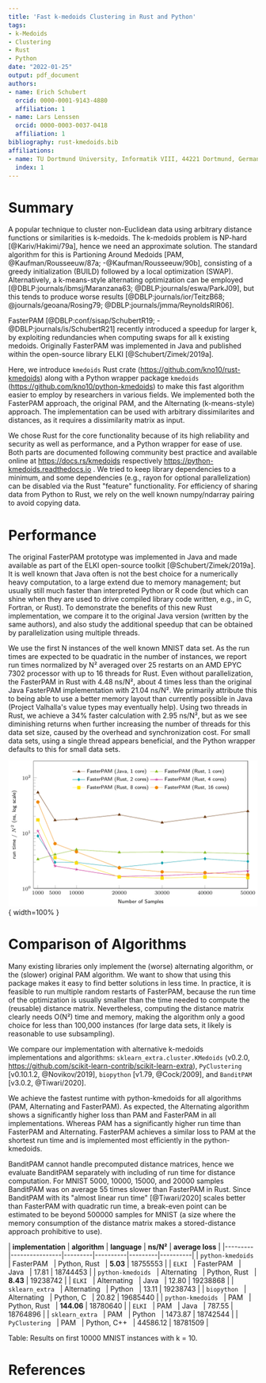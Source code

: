 ```yaml
---
title: 'Fast k-medoids Clustering in Rust and Python'
tags:
- k-Medoids
- Clustering
- Rust
- Python
date: "2022-01-25"
output: pdf_document
authors:
- name: Erich Schubert
  orcid: 0000-0001-9143-4880
  affiliation: 1
- name: Lars Lenssen
  orcid: 0000-0003-0037-0418
  affiliation: 1
bibliography: rust-kmedoids.bib
affiliations:
- name: TU Dortmund University, Informatik VIII, 44221 Dortmund, Germany
  index: 1
---
```


# Summary

A popular technique to cluster non-Euclidean data using arbitrary distance
functions or similarities is k-medoids.
The k-medoids problem is NP-hard [@Kariv/Hakimi/79a], hence we need an approximate solution.
The standard algorithm for this is Partioning Around Medoids [PAM, @Kaufman/Rousseeuw/87a; -@Kaufman/Rousseeuw/90b],
consisting of a greedy initialization (BUILD) followed by a local optimization (SWAP).
Alternatively, a k-means-style alternating optimization can be employed [@DBLP:journals/ibmsj/Maranzana63; @DBLP:journals/eswa/ParkJ09],
but this tends to produce worse results [@DBLP:journals/ior/TeitzB68; @journals/geoana/Rosing79; @DBLP:journals/jmma/ReynoldsRIR06].

FasterPAM [@DBLP:conf/sisap/SchubertR19; -@DBLP:journals/is/SchubertR21] recently introduced a speedup for larger k,
by exploiting redundancies when computing swaps for all k existing medoids.
Originally FasterPAM was implemented in Java and published within the open-source library ELKI [@Schubert/Zimek/2019a].

Here, we introduce ``kmedoids`` Rust crate (https://github.com/kno10/rust-kmedoids) along with a
Python wrapper package ``kmedoids`` (https://github.com/kno10/python-kmedoids) to make this fast
algorithm easier to employ by researchers in various fields.
We implemented both the FasterPAM approach, the original PAM, and the Alternating (k-means-style) approach.
The implementation can be used with arbitrary dissimilarites and distances, as it requires a dissimilarity matrix as input.

We chose Rust for the core functionality because of its high reliability and security as well as performance,
and a Python wrapper for ease of use. Both parts are documented following community best practice
and available online at https://docs.rs/kmedoids respectively https://python-kmedoids.readthedocs.io .
We tried to keep library dependencies to a minimum, and some dependencies (e.g., rayon for optional parallelization)
can be disabled via the Rust "feature" functionality. For efficiency of sharing data from Python to Rust,
we rely on the well known numpy/ndarray pairing to avoid copying data.

# Performance

The original FasterPAM prototype was implemented in Java and made available as part of the ELKI open-source toolkit [@Schubert/Zimek/2019a].
It is well known that Java often is not the best choice for a numerically heavy computation,
to a large extend due to memory management; but usually still much faster than interpreted Python or R code
(but which can shine when they are used to drive compiled library code written, e.g., in C, Fortran, or Rust).
To demonstrate the benefits of this new Rust implementation, we compare it to the original Java version
(written by the same authors), and also study the additional speedup that can be obtained by parallelization using multiple threads.

We use the first N instances of the well known MNIST data set.
As the run times are expected to be quadratic in the number of instances, we report run times normalized by N²
averaged over 25 restarts on an AMD EPYC 7302 processor with up to 16 threads for Rust.
Even without parallelization, the FasterPAM in Rust with 4.48 ns/N², about 4 times less than the original Java FasterPAM implementation with 21.04 ns/N².
We primarily attribute this to being able to use a better memory layout than currently possible in Java
(Project Valhalla's value types may eventually help).
Using two threads in Rust, we achieve a 34% faster calculation with 2.95 ns/N²,
but as we see diminishing returns when further increasing the number of threads for this data set size,
caused by the overhead and synchronization cost.
For small data sets, using a single thread appears beneficial, and the Python
wrapper defaults to this for small data sets.

![Results normalized by N² on MNIST data with k=10.\label{fig:example_mnist}](results.png){ width=100% }

# Comparison of Algorithms

Many existing libraries only implement the (worse) alternating algorithm, or the (slower) original PAM algorithm.
We want to show that using this package makes it easy to find better solutions in less time.
In practice, it is feasible to run multiple random restarts of FasterPAM, because the run time of the optimization
is usually smaller than the time needed to compute the (reusable) distance matrix.
Nevertheless, computing the distance matrix clearly needs O(N²) time and memory,
making the algorithm only a good choice for less than 100,000 instances
(for large data sets, it likely is reasonable to use subsampling).

We compare our implementation with alternative k-medoids implementations and algorithms: ``sklearn_extra.cluster.KMedoids``  (v0.2.0, https://github.com/scikit-learn-contrib/scikit-learn-extra), ``PyClustering`` [v0.10.1.2, @Novikov/2019],  ``biopython`` [v1.79, @Cock/2009],
and ``BanditPAM`` [v3.0.2, @Tiwari/2020]. 

We achieve the fastest runtime with python-kmedoids for all algorithms (PAM, Alternating and FasterPAM). As expected, the Alternating algorithm shows a significantly higher loss than PAM and FasterPAM in all implementations. Whereas PAM has a significantly higher run time than FasterPAM and Alternating. FasterPAM achieves a similar loss to PAM at the shortest run time and is implemented most efficiently in the python-kmedoids.

BanditPAM cannot handle precomputed distance matrices, hence we evaluate BanditPAM separately with including of run time for distance computation. For MNIST 5000, 10000, 15000, and 20000 samples BanditPAM was on average 55 times slower than FasterPAM in Rust. Since BanditPAM with its "almost linear run time" [@Tiwari/2020] scales better than FasterPAM with quadratic run time, a break-even point can be estimated to be beyond 500000 samples for MNIST (a size where the memory consumption of the distance matrix makes a stored-distance approach prohibitive to use).

| **implementation** | **algorithm** | **language** | **ns/N²** |  **average loss** |
|---------|----------------|---------|----------|---------|----------|
|     ``python-kmedoids`` &nbsp;    |   FasterPAM &nbsp;    | Python, Rust &nbsp; |  **5.03**    | 18755553  |
|     ``ELKI`` &nbsp;               |   FasterPAM &nbsp;    | Java &nbsp;         |  17.81       | 18744453  |
|     ``python-kmedoids`` &nbsp;    |   Alternating &nbsp;  | Python, Rust &nbsp; |  **8.43**    | 19238742  |
|     ``ELKI`` &nbsp;               |   Alternating &nbsp;  | Java &nbsp;         |  12.80       | 19238868  |
|     ``sklearn_extra`` &nbsp;      |   Alternating &nbsp;  | Python &nbsp;       |  13.11       | 19238743  |
|     ``biopython`` &nbsp;          |   Alternating &nbsp;  | Python, C &nbsp;    |  20.82       | 19685440  |
|     ``python-kmedoids`` &nbsp;    |   PAM &nbsp;          | Python, Rust &nbsp; |  **144.06**  | 18780640  |
|     ``ELKI`` &nbsp;               |   PAM &nbsp;          | Java &nbsp;         |  787.55      | 18764896  |
|     ``sklearn_extra`` &nbsp;      |   PAM &nbsp;          | Python &nbsp;       |  1473.87     | 18742544  |
|     ``PyClustering`` &nbsp;       |   PAM &nbsp;          | Python, C++ &nbsp;  |  44586.12    | 18781509  |

Table: Results on first 10000 MNIST instances with k = 10.


# References

